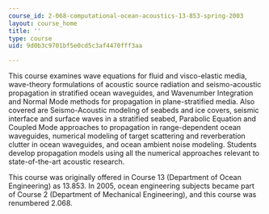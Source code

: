 ```yaml
---
course_id: 2-068-computational-ocean-acoustics-13-853-spring-2003
layout: course_home
title: ''
type: course
uid: 9d0b3c9701bf5e0cd5c3af4470fff3aa

---
```

This course examines wave equations for fluid and visco-elastic media, wave-theory formulations of acoustic source radiation and seismo-acoustic propagation in stratified ocean waveguides, and Wavenumber Integration and Normal Mode methods for propagation in plane-stratified media. Also covered are Seismo-Acoustic modeling of seabeds and ice covers, seismic interface and surface waves in a stratified seabed, Parabolic Equation and Coupled Mode approaches to propagation in range-dependent ocean waveguides, numerical modeling of target scattering and reverberation clutter in ocean waveguides, and ocean ambient noise modeling. Students develop propagation models using all the numerical approaches relevant to state-of-the-art acoustic research.

This course was originally offered in Course 13 (Department of Ocean Engineering) as 13.853. In 2005, ocean engineering subjects became part of Course 2 (Department of Mechanical Engineering), and this course was renumbered 2.068.
